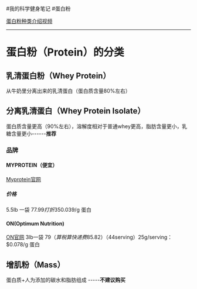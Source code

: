 #我的科学健身笔记 #蛋白粉 

[蛋白粉种类介绍视频](https://www.bilibili.com/video/BV1gv411j7fJ/?spm_id_from=333.788.recommend_more_video.-1&vd_source=53ab730a6a68286ff34f37d2219cc5d8)

---
# 蛋白粉（Protein）的分类

## 乳清蛋白粉（Whey Protein）
从牛奶里分离出来的乳清蛋白（蛋白质含量80%左右）

## 分离乳清蛋白（Whey Protein Isolate）
蛋白质含量更高（90%左右），溶解度相对于普通whey更高，脂肪含量更小，乳糖含量更小------**推荐**

### 品牌
#### MYPROTEIN（便宜）
[Myprotein官网](https://us.myprotein.com/nutrition/protein.list)
##### 价格
5.5lb 一袋 $77.99 打折35%（大约100 serving）$0.039/g 蛋白
#### ON(Optimum Nutrition)
[ON官网](https://www.optimumnutrition.com/en-us/Products/Shakes-%26-Powders/GOLD-STANDARD-100%25-ISOLATE/p/C100185)
3lb一袋 $79（算税算快递费$85.82）（44serving）25g/serving：$0.078/g 蛋白
#### 
## 增肌粉（Mass）
蛋白质+人为添加的碳水和脂肪组成 -----**不建议购买**